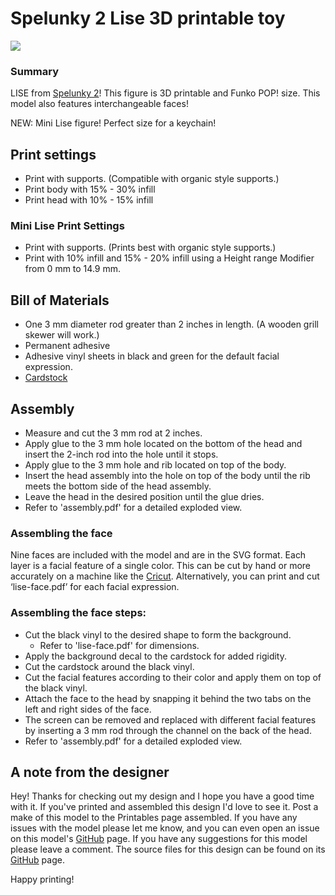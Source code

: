 # Spelunky 2 Lise 3D printable toy

![](pictures/lise.png)

### Summary

LISE from [Spelunky 2](https://store.steampowered.com/app/418530/Spelunky_2/)! This figure is 3D printable and Funko POP! size. This model also features interchangeable faces!

NEW: Mini Lise figure! Perfect size for a keychain!

## Print settings

- Print with supports. (Compatible with organic style supports.)
- Print body with 15% - 30% infill
- Print head with 10% - 15% infill

### Mini Lise Print Settings

- Print with supports. (Prints best with organic style supports.)
- Print with 10% infill and 15% - 20% infill using a Height range Modifier from 0 mm to 14.9 mm.

## Bill of Materials

- One 3 mm diameter rod greater than 2 inches in length. (A wooden grill skewer will work.)
- Permanent adhesive
- Adhesive vinyl sheets in black and green for the default facial expression.
- [Cardstock](https://en.wikipedia.org/wiki/Card_stock)

## Assembly

- Measure and cut the 3 mm rod at 2 inches.
- Apply glue to the 3 mm hole located on the bottom of the head and insert the 2-inch rod into the hole until it stops.
- Apply glue to the 3 mm hole and rib located on top of the body.
- Insert the head assembly into the hole on top of the body until the rib meets the bottom side of the head assembly.
- Leave the head in the desired position until the glue dries.
- Refer to 'assembly.pdf' for a detailed exploded view.

### Assembling the face

Nine faces are included with the model and are in the SVG format. Each layer is a facial feature of a single color. This can be cut by hand or more accurately on a machine like the [Cricut](https://cricut.com/en_us). Alternatively, you can print and cut ‘lise-face.pdf’ for each facial expression.

### Assembling the face steps:

- Cut the black vinyl to the desired shape to form the background.
	- Refer to 'lise-face.pdf' for dimensions.
- Apply the background decal to the cardstock for added rigidity.
- Cut the cardstock around the black vinyl.
- Cut the facial features according to their color and apply them on top of the black vinyl.
- Attach the face to the head by snapping it behind the two tabs on the left and right sides of the face.
- The screen can be removed and replaced with different facial features by inserting a 3 mm rod through the channel on the back of the head.
- Refer to 'assembly.pdf' for a detailed exploded view.

## A note from the designer

Hey! Thanks for checking out my design and I hope you have a good time with it. If you've printed and assembled this design I'd love to see it. Post a make of this model to the Printables page assembled. If you have any issues with the model please let me know, and you can even open an issue on this model's [GitHub](https://github.com/EvokeMadness/Lise-fff) page. If you have any suggestions for this model please leave a comment. The source files for this design can be found on its [GitHub](https://github.com/EvokeMadness/Lise-fff) page.

Happy printing!
